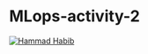 # MLops-activity-2

[![Hammad Habib](https://github.com/hammad-codes/MLops-activity-2/actions/workflows/pythonApp.yml/badge.svg?branch=i200864)](https://github.com/hammad-codes/MLops-activity-2/actions/workflows/pythonApp.yml)
